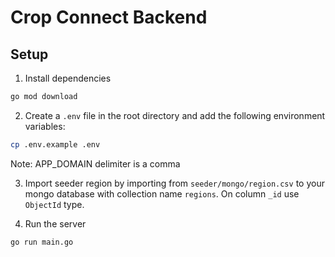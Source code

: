 # Crop Connect Backend

## Setup

1. Install dependencies

```bash
go mod download
```

2. Create a `.env` file in the root directory and add the following environment variables:

```bash
cp .env.example .env
```

Note: APP_DOMAIN delimiter is a comma

3. Import seeder region by importing from `seeder/mongo/region.csv` to your mongo database with collection name `regions`. On column `_id` use `ObjectId` type.

4. Run the server

```bash
go run main.go
```
